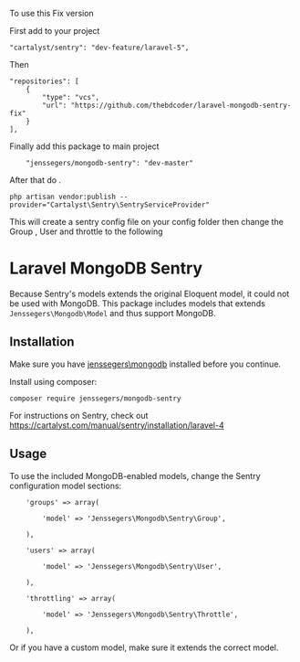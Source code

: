 To use this Fix version

First add to your project 

    "cartalyst/sentry": "dev-feature/laravel-5",
Then

    "repositories": [
        {
            "type": "vcs",
            "url": "https://github.com/thebdcoder/laravel-mongodb-sentry-fix"
        }
    ],

Finally add this package to main project

        "jenssegers/mongodb-sentry": "dev-master"


After that do .

    php artisan vendor:publish --provider="Cartalyst\Sentry\SentryServiceProvider"

This will create a sentry config file on your config folder then change the Group , User and throttle to the following 

Laravel MongoDB Sentry
======================

Because Sentry's models extends the original Eloquent model, it could not be used with MongoDB. This package includes models that extends `Jenssegers\Mongodb\Model` and thus support MongoDB.

Installation
------------

Make sure you have [jenssegers\mongodb](https://github.com/jenssegers/Laravel-MongoDB) installed before you continue.

Install using composer:

    composer require jenssegers/mongodb-sentry

For instructions on Sentry, check out https://cartalyst.com/manual/sentry/installation/laravel-4

Usage
-----

To use the included MongoDB-enabled models, change the Sentry configuration model sections:

```
    'groups' => array(

        'model' => 'Jenssegers\Mongodb\Sentry\Group',

    ),

    'users' => array(

        'model' => 'Jenssegers\Mongodb\Sentry\User',

    ),

    'throttling' => array(

        'model' => 'Jenssegers\Mongodb\Sentry\Throttle',

    ),
```

Or if you have a custom model, make sure it extends the correct model.
